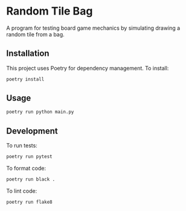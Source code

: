 # Random Tile Bag

A program for testing board game mechanics by simulating drawing a random tile from a bag.

## Installation

This project uses Poetry for dependency management. To install:

```bash
poetry install
```

## Usage

```bash
poetry run python main.py
```

## Development

To run tests:
```bash
poetry run pytest
```

To format code:
```bash
poetry run black .
```

To lint code:
```bash
poetry run flake8
``` 